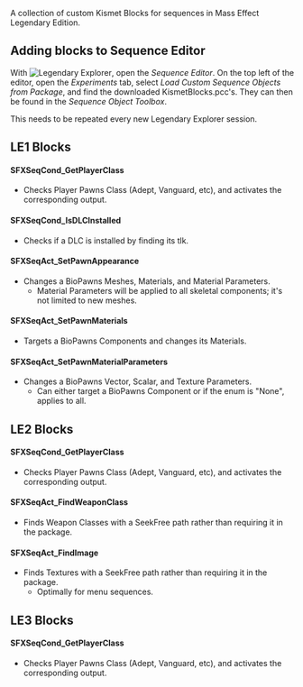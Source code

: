 A collection of custom Kismet Blocks for sequences in Mass Effect Legendary Edition.

## Adding blocks to Sequence Editor
With ![Legendary Explorer](https://github.com/ME3Tweaks/LegendaryExplorer), open the *Sequence Editor*. On the top left of the editor, open the *Experiments* tab, select *Load Custom Sequence Objects from Package*, and find the downloaded KismetBlocks.pcc's. They can then be found in the *Sequence Object Toolbox*.

This needs to be repeated every new Legendary Explorer session.


## LE1 Blocks
#### SFXSeqCond_GetPlayerClass
- Checks Player Pawns Class (Adept, Vanguard, etc), and activates the corresponding output.
#### SFXSeqCond_IsDLCInstalled
- Checks if a DLC is installed by finding its tlk.
#### SFXSeqAct_SetPawnAppearance
- Changes a BioPawns Meshes, Materials, and Material Parameters.
    - Material Parameters will be applied to all skeletal components; it's not limited to new meshes.
#### SFXSeqAct_SetPawnMaterials
- Targets a BioPawns Components and changes its Materials.
#### SFXSeqAct_SetPawnMaterialParameters
- Changes a BioPawns Vector, Scalar, and Texture Parameters.
    - Can either target a BioPawns Component or if the enum is "None", applies to all.
    
## LE2 Blocks
#### SFXSeqCond_GetPlayerClass
- Checks Player Pawns Class (Adept, Vanguard, etc), and activates the corresponding output.
#### SFXSeqAct_FindWeaponClass
- Finds Weapon Classes with a SeekFree path rather than requiring it in the package.
#### SFXSeqAct_FindImage
- Finds Textures with a SeekFree path rather than requiring it in the package.
    - Optimally for menu sequences.
    
## LE3 Blocks
#### SFXSeqCond_GetPlayerClass
- Checks Player Pawns Class (Adept, Vanguard, etc), and activates the corresponding output.


  
